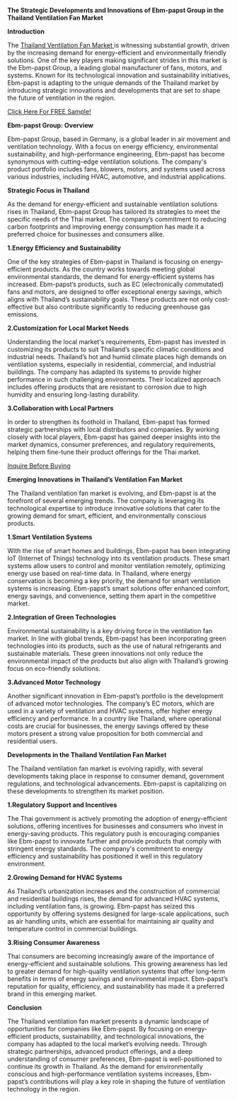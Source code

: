 **The Strategic Developments and Innovations of Ebm-papst Group in the Thailand Ventilation Fan Market**

**Introduction**

The [Thailand Ventilation Fan Market ](https://www.nextmsc.com/report/thailand-ventilation-fan-market) is witnessing substantial growth, driven by the increasing demand for energy-efficient and environmentally friendly solutions. One of the key players making significant strides in this market is the Ebm-papst Group, a leading global manufacturer of fans, motors, and systems. Known for its technological innovation and sustainability initiatives, Ebm-papst is adapting to the unique demands of the Thailand market by introducing strategic innovations and developments that are set to shape the future of ventilation in the region.

[Click Here For FREE Sample!](https://www.nextmsc.com/thailand-ventilation-fan-market/request-sample)

**Ebm-papst Group: Overview**

Ebm-papst Group, based in Germany, is a global leader in air movement and ventilation technology. With a focus on energy efficiency, environmental sustainability, and high-performance engineering, Ebm-papst has become synonymous with cutting-edge ventilation solutions. The company's product portfolio includes fans, blowers, motors, and systems used across various industries, including HVAC, automotive, and industrial applications.

**Strategic Focus in Thailand**

As the demand for energy-efficient and sustainable ventilation solutions rises in Thailand, Ebm-papst Group has tailored its strategies to meet the specific needs of the Thai market. The company’s commitment to reducing carbon footprints and improving energy consumption has made it a preferred choice for businesses and consumers alike.

**1.Energy Efficiency and Sustainability**

One of the key strategies of Ebm-papst in Thailand is focusing on energy-efficient products. As the country works towards meeting global environmental standards, the demand for energy-efficient systems has increased. Ebm-papst’s products, such as EC (electronically commutated) fans and motors, are designed to offer exceptional energy savings, which aligns with Thailand’s sustainability goals. These products are not only cost-effective but also contribute significantly to reducing greenhouse gas emissions.

**2.Customization for Local Market Needs**

Understanding the local market's requirements, Ebm-papst has invested in customizing its products to suit Thailand’s specific climatic conditions and industrial needs. Thailand’s hot and humid climate places high demands on ventilation systems, especially in residential, commercial, and industrial buildings. The company has adapted its systems to provide higher performance in such challenging environments. Their localized approach includes offering products that are resistant to corrosion due to high humidity and ensuring long-lasting durability.

**3.Collaboration with Local Partners**

In order to strengthen its foothold in Thailand, Ebm-papst has formed strategic partnerships with local distributors and companies. By working closely with local players, Ebm-papst has gained deeper insights into the market dynamics, consumer preferences, and regulatory requirements, helping them fine-tune their product offerings for the Thai market.

[Inquire Before Buying](https://www.nextmsc.com/thailand-ventilation-fan-market/inquire-before-buying)

**Emerging Innovations in Thailand’s Ventilation Fan Market**

The Thailand ventilation fan market is evolving, and Ebm-papst is at the forefront of several emerging trends. The company is leveraging its technological expertise to introduce innovative solutions that cater to the growing demand for smart, efficient, and environmentally conscious products.

**1.Smart Ventilation Systems**

With the rise of smart homes and buildings, Ebm-papst has been integrating IoT (Internet of Things) technology into its ventilation products. These smart systems allow users to control and monitor ventilation remotely, optimizing energy use based on real-time data. In Thailand, where energy conservation is becoming a key priority, the demand for smart ventilation systems is increasing. Ebm-papst’s smart solutions offer enhanced comfort, energy savings, and convenience, setting them apart in the competitive market.

**2.Integration of Green Technologies**

Environmental sustainability is a key driving force in the ventilation fan market. In line with global trends, Ebm-papst has been incorporating green technologies into its products, such as the use of natural refrigerants and sustainable materials. These green innovations not only reduce the environmental impact of the products but also align with Thailand’s growing focus on eco-friendly solutions.

**3.Advanced Motor Technology**

Another significant innovation in Ebm-papst’s portfolio is the development of advanced motor technologies. The company’s EC motors, which are used in a variety of ventilation and HVAC systems, offer higher energy efficiency and performance. In a country like Thailand, where operational costs are crucial for businesses, the energy savings offered by these motors present a strong value proposition for both commercial and residential users.

**Developments in the Thailand Ventilation Fan Market**

The Thailand ventilation fan market is evolving rapidly, with several developments taking place in response to consumer demand, government regulations, and technological advancements. Ebm-papst is capitalizing on these developments to strengthen its market position.

**1.Regulatory Support and Incentives**

The Thai government is actively promoting the adoption of energy-efficient solutions, offering incentives for businesses and consumers who invest in energy-saving products. This regulatory push is encouraging companies like Ebm-papst to innovate further and provide products that comply with stringent energy standards. The company's commitment to energy efficiency and sustainability has positioned it well in this regulatory environment.

**2.Growing Demand for HVAC Systems**

As Thailand’s urbanization increases and the construction of commercial and residential buildings rises, the demand for advanced HVAC systems, including ventilation fans, is growing. Ebm-papst has seized this opportunity by offering systems designed for large-scale applications, such as air handling units, which are essential for maintaining air quality and temperature control in commercial buildings.

**3.Rising Consumer Awareness**

Thai consumers are becoming increasingly aware of the importance of energy-efficient and sustainable solutions. This growing awareness has led to greater demand for high-quality ventilation systems that offer long-term benefits in terms of energy savings and environmental impact. Ebm-papst’s reputation for quality, efficiency, and sustainability has made it a preferred brand in this emerging market.

**Conclusion**

The Thailand ventilation fan market presents a dynamic landscape of opportunities for companies like Ebm-papst. By focusing on energy-efficient products, sustainability, and technological innovations, the company has adapted to the local market’s evolving needs. Through strategic partnerships, advanced product offerings, and a deep understanding of consumer preferences, Ebm-papst is well-positioned to continue its growth in Thailand. As the demand for environmentally conscious and high-performance ventilation systems increases, Ebm-papst’s contributions will play a key role in shaping the future of ventilation technology in the region.
